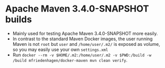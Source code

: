 # Apache Maven 3.4.0-SNAPSHOT builds

* Mainly used for testing Apache Maven 3.4.0-SNAPSHOT more easily.
* In contrast to the standard Maven Docker images, the user
  running Maven is not `root` but `user` and `/home/user/.m2/`
  is exposed as volume, so you may easily use your own 
  `settings.xml`
* Run `docker --rm -v $HOME/.m2:/home/user/.m2 -v $PWD:/build -w /build mfriedenhagen/docker-maven mvn clean verify`.